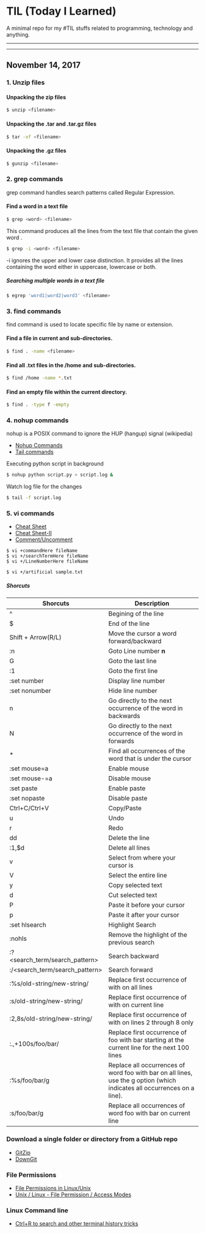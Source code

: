 # TIL (Today I Learned)
A minimal repo for my #TIL stuffs related to programming, technology and anything.

--------------
--------------

## November 14, 2017


### 1. Unzip files
#### Unpacking the zip files
```bash
$ unzip <filename>
```

#### Unpacking the .tar and .tar.gz files
```bash
$ tar -xf <filename>
```

#### Unpacking the .gz files
```bash
$ gunzip <filename>
```


### 2. grep commands
grep command handles search patterns called Regular Expression.
#### Find a word in a text file
```bash
$ grep <word> <filename>
```
This command produces all the lines from the text file <filename> that contain the given word <word>.

```bash
$ grep -i <word> <filename>
```
-i ignores the upper and lower case distinction. It provides all the lines containing the word either in uppercase, lowercase or both.

##### Searching multiple words in a text file
```bash
$ egrep 'word1|word2|word3' <filename>
```

### 3. find commands
find command is used to locate specific file by name or extension.
#### Find a file in current and sub-directories.
```bash
$ find . -name <filename>
```

#### Find all .txt files in the /home and sub-directories.
```bash
$ find /home -name *.txt
```

#### Find an empty file within the current directory.
```bash
$ find . -type f -empty
```

### 4. nohup commands

nohup is a POSIX command to ignore the HUP (hangup) signal (wikipedia)

* [Nohup Commands](https://linux.101hacks.com/unix/nohup-command/)
* [Tail commands](https://linuxize.com/post/linux-tail-command/)

Executing python script in background
```bash
$ nohup python script.py > script.log &
```
Watch log file for the changes
```bash
$ tail -f script.log
```

### 5. vi commands
* [Cheat Sheet](http://www.atmos.albany.edu/daes/atmclasses/atm350/vi_cheat_sheet.pdf)
* [Cheat Sheet-II](http://www.cse.scu.edu/~yfang/coen11/vi-CheatSheet.pdf)
* [Comment/Uncomment](https://unix.stackexchange.com/questions/120615/how-to-comment-multiple-lines-at-once)

```
$ vi +commandHere fileName
$ vi +/searchTermHere fileName
$ vi +/LineNumberHere fileName
```

```
$ vi +/artificial sample.txt
```

##### Shorcuts
|Shorcuts|Description|
| ------------- | ------------- |
|^                                 |Begining of the line
|$                                 |End of the line
|Shift + Arrow(R/L)                |Move the cursor a word forward/backward
|:n                                |Goto Line number **n**
|G                                 |Goto the last line
|:1                                |Goto the first line
|:set number                       |Display line number
|:set nonumber                     |Hide line number
|n                                 |Go directly to the next occurrence of the word in backwards
|N                                 |Go directly to the next occurrence of the word in forwards
|*                                 |Find all occurrences of the word that is under the cursor
|:set mouse=a                      |Enable mouse
|:set mouse-=a                     |Disable mouse
|:set paste                        |Enable paste
|:set nopaste                      |Disable paste
|Ctrl+C/Ctrl+V                     |Copy/Paste
|u                                 |Undo
|r                                 |Redo
|dd                                |Delete the line
|:1,$d                             |Delete all lines
|v                                 |Select from where your cursor is
|V                                 |Select the entire line
|y                                 |Copy selected text
|d                                 |Cut selected text
|P                                 |Paste it before your cursor
|p                                 |Paste it after your cursor
|:set hlsearch                     |Highlight Search
|:nohls                            |Remove the highlight of the previous search
|:?<search_term/search_pattern>    |Search backward
|:/<search_term/search_pattern>    |Search forward
|:%s/old-string/new-string/        |Replace first occurrence of <old-string> with <new-string> on all lines  
|:s/old-string/new-string/         |Replace first occurrence of <old-string> with <new-string> on current line
|:2,8s/old-string/new-string/      |Replace first occurrence of <old-string> with <new-string> on lines 2 through 8 only
|:.,+100s/foo/bar/                 |Replace first occurrence of foo with bar starting at the current line for the next 100 lines
|:%s/foo/bar/g                     |Replace all occurrences of word foo with bar on all lines, use the g option (which indicates all occurrences on a line).
|:s/foo/bar/g                      |Replace all occurrences of word foo with bar on current line


### Download a single folder or directory from a GitHub repo 
* [GitZip](http://kinolien.github.io/gitzip/)
* [DownGit](https://minhaskamal.github.io/DownGit/#/home)


### File Permissions
* [File Permissions in Linux/Unix](https://www.guru99.com/file-permissions.html)
* [Unix / Linux - File Permission / Access Modes](https://www.tutorialspoint.com/unix/unix-file-permission.htm)

### Linux Command line
* [Ctrl+R to search and other terminal history tricks](https://lifehacker.com/ctrl-r-to-search-and-other-terminal-history-tricks-278888)
